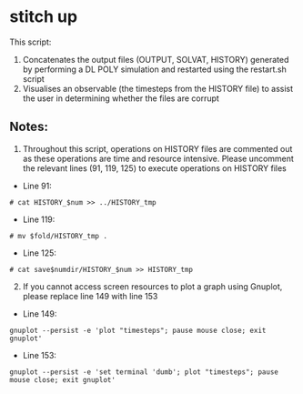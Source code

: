 # stitch up

This script:

1.	Concatenates the output files (OUTPUT, SOLVAT, HISTORY) generated by performing a DL POLY simulation and restarted using the restart.sh script
2. 	Visualises an observable (the timesteps from the HISTORY file) to assist the user in determining whether the files are corrupt

## Notes:

1. Throughout this script, operations on HISTORY files are commented out as these operations are time and resource intensive. Please uncomment the relevant lines (91, 119, 125) to execute operations on HISTORY files 

* Line 91:

```
# cat HISTORY_$num >> ../HISTORY_tmp
```

* Line 119:

```
# mv $fold/HISTORY_tmp .
```

* Line 125:

```
# cat save$numdir/HISTORY_$num >> HISTORY_tmp
```

2. If you cannot access screen resources to plot a graph using Gnuplot, please replace line 149 with line 153

* Line 149:

```
gnuplot --persist -e 'plot "timesteps"; pause mouse close; exit gnuplot'
```

* Line 153:

```
gnuplot --persist -e 'set terminal 'dumb'; plot "timesteps"; pause mouse close; exit gnuplot'
```

